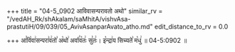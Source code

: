 +++
title = "04-5_0902 आविवासन्परावतो अथो"
similar_rv = "/vedAH_Rk/shAkalam/saMhitA/vishvAsa-prastutiH/09/039/05_AvivAsanparAvato_atho.md"
edit_distance_to_rv = 0.0

+++
आ꣣वि꣡वा꣢सन्परा꣣व꣢तो꣣ अ꣡थो꣢ अर्वा꣣व꣡तः꣢ सु꣣तः꣢। इ꣡न्द्रा꣢य सिच्यते꣣ म꣡धु꣢ ॥ 04-5:0902 ॥

<div class="js_include " url="/vedAH_Rk/shAkalam/saMhitA/vishvAsa-prastutiH/09/039/05_AvivAsanparAvato_atho.md"  newLevelForH1="2" title="विश्वास-शाकल-प्रस्तुतिः"  > </div>